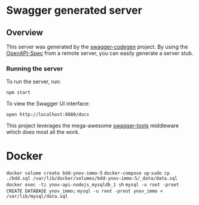 # Swagger generated server

## Overview
This server was generated by the [swagger-codegen](https://github.com/swagger-api/swagger-codegen) project.  By using the [OpenAPI-Spec](https://github.com/OAI/OpenAPI-Specification) from a remote server, you can easily generate a server stub.

### Running the server
To run the server, run:

```
npm start
```

To view the Swagger UI interface:

```
open http://localhost:8080/docs
```

This project leverages the mega-awesome [swagger-tools](https://github.com/apigee-127/swagger-tools) middleware which does most all the work.

# Docker
`docker volume create bdd-ynov-immo-5`
`docker-compose up`
`sudo cp ./bdd.sql /var/lib/docker/volumes/bdd-ynov-immo-5/_data/data.sql`
`docker exec -ti ynov-api-nodejs_mysqldb_1 sh`
`mysql -u root -proot`
  `CREATE DATABASE ynov_immo;`
`mysql -u root -proot ynov_immo < /var/lib/mysql/data.sql`